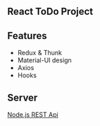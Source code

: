 

## React ToDo Project 

## Features

* Redux & Thunk
* Material-UI design
* Axios
* Hooks

## Server

 [Node.js REST Api](https://github.com/MyBitBird/todo-node.js-api)  


